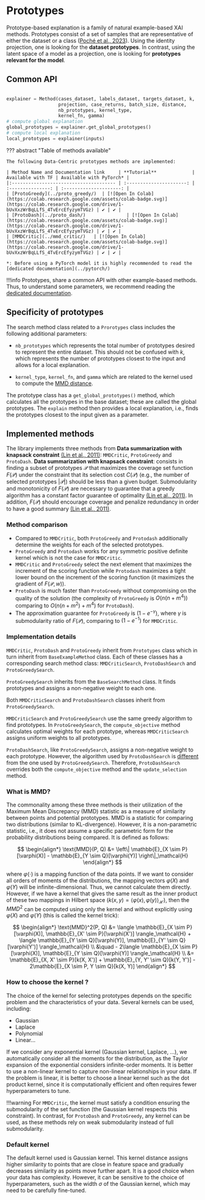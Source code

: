# Prototypes
Prototype-based explanation is a family of natural example-based XAI methods. Prototypes consist of a set of samples that are representative of either the dataset or a class ([Poché et al., 2023](https://hal.science/hal-04117520/document)). Using the identity projection, one is looking for the **dataset prototypes**. In contrast, using the latent space of a model as a projection, one is looking for **prototypes relevant for the model**.

## Common API ##

```python

explainer = Method(cases_dataset, labels_dataset, targets_dataset, k, 
                   projection, case_returns, batch_size, distance, 
                   nb_prototypes, kernel_type, 
                   kernel_fn, gamma)
# compute global explanation
global_prototypes = explainer.get_global_prototypes()
# compute local explanation
local_prototypes = explainer(inputs)

```

??? abstract "Table of methods available"

    The following Data-Centric prototypes methods are implemented:

    | Method Name and Documentation link     | **Tutorial**             | Available with TF | Available with PyTorch* |
    |:-------------------------------------- | :----------------------: | :---------------: | :---------------------: |
    | [ProtoGreedy](../proto_greedy/)  | [![Open In Colab](https://colab.research.google.com/assets/colab-badge.svg)](https://colab.research.google.com/drive/1-bUvXxzWrBqLLfS_4TvErcEfyzymTVGz) | ✔ | ✔ |
    | [ProtoDash](../proto_dash/)               | [![Open In Colab](https://colab.research.google.com/assets/colab-badge.svg)](https://colab.research.google.com/drive/1-bUvXxzWrBqLLfS_4TvErcEfyzymTVGz) | ✔ | ✔ |
    | [MMDCritic](../mmd_critic/)   | [![Open In Colab](https://colab.research.google.com/assets/colab-badge.svg)](https://colab.research.google.com/drive/1-bUvXxzWrBqLLfS_4TvErcEfyzymTVGz) | ✔ | ✔ |

    *: Before using a PyTorch model it is highly recommended to read the [dedicated documentation](../pytorch/)

!!!info
    Prototypes, share a common API with other example-based methods. Thus, to understand some parameters, we recommend reading the [dedicated documentation](../../api_example_based/).

## Specificity of prototypes
 
The search method class related to a `Prorotypes` class includes the following additional parameters:  

- `nb_prototypes` which represents the total number of prototypes desired to represent the entire dataset. This should not be confused with $k$, which represents the number of prototypes closest to the input and allows for a local explanation.

- `kernel_type`, `kernel_fn`, and `gamma` which are related to the kernel used to compute the [MMD distance](#what-is-mmd).

The prototype class has a `get_global_prototypes()` method, which calculates all the prototypes in the base dataset; these are called the global prototypes. The `explain` method then provides a local explanation, i.e., finds the prototypes closest to the input given as a parameter.

## Implemented methods

The library implements three methods from **Data summarization with knapsack constraint** [(Lin et al., 2011)](https://aclanthology.org/P11-1052.pdf): `MMDCritic`, `ProtoGreedy` and `ProtoDash`. **Data summarization with knapsack constraint**: 
consists in finding a subset of prototypes $\mathcal{P}$ that maximizes the coverage set function $F(\mathcal{P})$ under the constraint that its selection cost $C(\mathcal{P})$ (e.g., the number of selected prototypes $|\mathcal{P}|$) should be less than a given budget. 
Submodularity and monotonicity of $F(\mathcal{P})$ are necessary to guarantee that a greedy algorithm has a constant factor guarantee of optimality [(Lin et al., 2011)](https://aclanthology.org/P11-1052.pdf). In addition, $F(\mathcal{P})$ should encourage coverage and penalize redundancy in order to have a good summary [(Lin et al., 2011)](https://aclanthology.org/P11-1052.pdf).

### Method comparison

- Compared to `MMDCritic`, both `ProtoGreedy` and `Protodash` additionally determine the weights for each of the selected prototypes. 
- `ProtoGreedy` and `Protodash` works for any symmetric positive definite kernel which is not the case for `MMDCritic`. 
- `MMDCritic` and `ProtoGreedy` select the next element that maximizes the increment of the scoring function while `Protodash` maximizes a tight lower bound on the increment of the scoring function (it maximizes the gradient of $F(\mathcal{P},w)$).
- `ProtoDash` is much faster than `ProtoGreedy` without compromising on the quality of the solution (the complexity of `ProtoGreedy` is $O(n(n+m^4))$ comparing to $O(n(n+m^2)+m^4)$ for `ProtoDash`). 
- The approximation guarantee for `ProtoGreedy` is $(1-e^{-\gamma})$, where $\gamma$ is submodularity ratio of $F(\mathcal{P})$, comparing to $(1-e^{-1})$ for `MMDCritic`.

### Implementation details

`MMDCritic`, `ProtoDash` and `ProtoGreedy` inherit from `Prototypes` class which in turn inherit from `BaseExampleMethod` class. Each of these classes has a corresponding search method class: `MMDCriticSearch`, `ProtoDashSearch` and `ProtoGreedySearch`.

`ProtoGreedySearch` inherits from the `BaseSearchMethod` class. It finds prototypes and assigns a non-negative weight to each one.

Both `MMDCriticSearch` and `ProtoDashSearch` classes inherit from `ProtoGreedySearch`. 

`MMDCriticSearch` and `ProtoGreedySearch` use the same greedy algorithm to find prototypes. In `ProtoGreedySearch`, the `compute_objective` method calculates optimal weights for each prototype, whereas `MMDCriticSearch` assigns uniform weights to all prototypes.

`ProtoDashSearch`, like `ProtoGreedySearch`, assigns a non-negative weight to each prototype. However, the algorithm used by `ProtoDashSearch` is [different](#method-comparison) from the one used by `ProtoGreedySearch`. Therefore, `ProtoDashSearch` overrides both the `compute_objective` method and the `update_selection` method.

### What is MMD?

The commonality among these three methods is their utilization of the Maximum Mean Discrepancy (MMD) statistic as a measure of similarity between points and potential prototypes. MMD is a statistic for comparing two distributions (similar to KL-divergence). However, it is a non-parametric statistic, i.e., it does not assume a specific parametric form for the probability distributions being compared. It is defined as follows:

$$
\begin{align*}
\text{MMD}(P, Q) &= \left\| \mathbb{E}_{X \sim P}[\varphi(X)] - \mathbb{E}_{Y \sim Q}[\varphi(Y)] \right\|_\mathcal{H}
\end{align*}
$$

where $\varphi(\cdot)$ is a mapping function of the data points. If we want to consider all orders of moments of the distributions, the mapping vectors $\varphi(X)$ and $\varphi(Y)$ will be infinite-dimensional. Thus, we cannot calculate them directly. However, if we have a kernel that gives the same result as the inner product of these two mappings in Hilbert space ($k(x, y) = \langle \varphi(x), \varphi(y) \rangle_\mathcal{H}$), then the $MMD^2$ can be computed using only the kernel and without explicitly using $\varphi(X)$ and $\varphi(Y)$ (this is called the kernel trick):

$$
\begin{align*}
\text{MMD}^2(P, Q) &= \langle \mathbb{E}_{X \sim P}[\varphi(X)], \mathbb{E}_{X' \sim P}[\varphi(X')] \rangle_\mathcal{H} + \langle \mathbb{E}_{Y \sim Q}[\varphi(Y)], \mathbb{E}_{Y' \sim Q}[\varphi(Y')] \rangle_\mathcal{H} \\
&\quad - 2\langle \mathbb{E}_{X \sim P}[\varphi(X)], \mathbb{E}_{Y \sim Q}[\varphi(Y)] \rangle_\mathcal{H} \\
&= \mathbb{E}_{X, X' \sim P}[k(X, X')] + \mathbb{E}_{Y, Y' \sim Q}[k(Y, Y')] - 2\mathbb{E}_{X \sim P, Y \sim Q}[k(X, Y)]
\end{align*}
$$

### How to choose the kernel ?
The choice of the kernel for selecting prototypes depends on the specific problem and the characteristics of your data. Several kernels can be used, including:

- Gaussian
- Laplace
- Polynomial
- Linear...

If we consider any exponential kernel (Gaussian kernel, Laplace, ...), we automatically consider all the moments for the distribution, as the Taylor expansion of the exponential considers infinite-order moments. It is better to use a non-linear kernel to capture non-linear relationships in your data. If the problem is linear, it is better to choose a linear kernel such as the dot product kernel, since it is computationally efficient and often requires fewer hyperparameters to tune.

!!!warning
    For `MMDCritic`, the kernel must satisfy a condition ensuring the submodularity of the set function (the Gaussian kernel respects this constraint). In contrast, for `ProtoDash` and `ProtoGreedy`, any kernel can be used, as these methods rely on weak submodularity instead of full submodularity.

### Default kernel
The default kernel used is Gaussian kernel. This kernel distance assigns higher similarity to points that are close in feature space and gradually decreases similarity as points move further apart. It is a good choice when your data has complexity. However, it can be sensitive to the choice of hyperparameters, such as the width $\sigma$ of the Gaussian kernel, which may need to be carefully fine-tuned.


